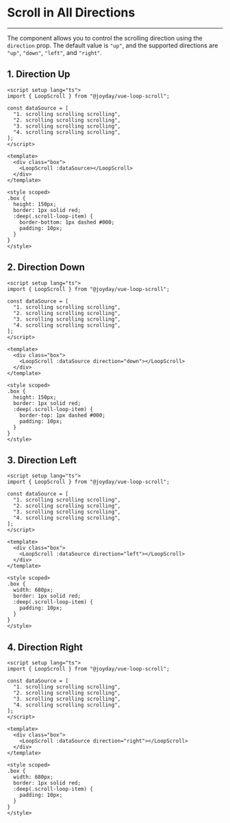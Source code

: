 # Scroll in All Directions

---

The component allows you to control the scrolling direction using the `direction` prop. The default value is `"up"`, and the supported directions are `"up"`, `"down"`, `"left"`, and `"right"`.

<script setup lang="ts">
import { LoopScroll } from "@joyday/vue-loop-scroll";;

const dataSource = [
  "1. scrolling scrolling scrolling",
  "2. scrolling scrolling scrolling",
  "3. scrolling scrolling scrolling",
  "4. scrolling scrolling scrolling",
];
</script>

<style module>
  .boxUp {
    height: 150px;
    border: 1px solid red;
    :global(.scroll-loop-item) {
      border-bottom: 1px dashed #000;
      padding: 10px;
    }
  }
  .boxDown {
    height: 150px;
    border: 1px solid red;
    :global(.scroll-loop-item) {
      border-top: 1px dashed #000;
      padding: 10px;
    }
  }
  .boxLeft {
    width: 680px;
    border: 1px solid red;
    :global(.scroll-loop-item) {
      padding: 10px;
    }
  }
  .boxRight {
    width: 680px;
    border: 1px solid red;
    :global(.scroll-loop-item) {
      padding: 10px;
    }
  }
</style>

## 1. Direction Up

<div :class="$style.boxUp">
  <LoopScroll :dataSource></LoopScroll>
</div>

```vue
<script setup lang="ts">
import { LoopScroll } from "@joyday/vue-loop-scroll";

const dataSource = [
  "1. scrolling scrolling scrolling",
  "2. scrolling scrolling scrolling",
  "3. scrolling scrolling scrolling",
  "4. scrolling scrolling scrolling",
];
</script>

<template>
  <div class="box">
    <LoopScroll :dataSource></LoopScroll>
  </div>
</template>

<style scoped>
.box {
  height: 150px;
  border: 1px solid red;
  :deep(.scroll-loop-item) {
    border-bottom: 1px dashed #000;
    padding: 10px;
  }
}
</style>
```

## 2. Direction Down

<div :class="$style.boxDown">
  <LoopScroll :dataSource direction="down"></LoopScroll>
</div>

```vue
<script setup lang="ts">
import { LoopScroll } from "@joyday/vue-loop-scroll";

const dataSource = [
  "1. scrolling scrolling scrolling",
  "2. scrolling scrolling scrolling",
  "3. scrolling scrolling scrolling",
  "4. scrolling scrolling scrolling",
];
</script>

<template>
  <div class="box">
    <LoopScroll :dataSource direction="down"></LoopScroll>
  </div>
</template>

<style scoped>
.box {
  height: 150px;
  border: 1px solid red;
  :deep(.scroll-loop-item) {
    border-top: 1px dashed #000;
    padding: 10px;
  }
}
</style>
```

## 3. Direction Left

<div :class="$style.boxLeft">
  <LoopScroll :dataSource direction="left"></LoopScroll>
</div>

```vue
<script setup lang="ts">
import { LoopScroll } from "@joyday/vue-loop-scroll";

const dataSource = [
  "1. scrolling scrolling scrolling",
  "2. scrolling scrolling scrolling",
  "3. scrolling scrolling scrolling",
  "4. scrolling scrolling scrolling",
];
</script>

<template>
  <div class="box">
    <LoopScroll :dataSource direction="left"></LoopScroll>
  </div>
</template>

<style scoped>
.box {
  width: 680px;
  border: 1px solid red;
  :deep(.scroll-loop-item) {
    padding: 10px;
  }
}
</style>
```

## 4. Direction Right

<div :class="$style.boxRight">
  <LoopScroll :dataSource direction="right"></LoopScroll>
</div>

```vue
<script setup lang="ts">
import { LoopScroll } from "@joyday/vue-loop-scroll";

const dataSource = [
  "1. scrolling scrolling scrolling",
  "2. scrolling scrolling scrolling",
  "3. scrolling scrolling scrolling",
  "4. scrolling scrolling scrolling",
];
</script>

<template>
  <div class="box">
    <LoopScroll :dataSource direction="right"></LoopScroll>
  </div>
</template>

<style scoped>
.box {
  width: 680px;
  border: 1px solid red;
  :deep(.scroll-loop-item) {
    padding: 10px;
  }
}
</style>
```
